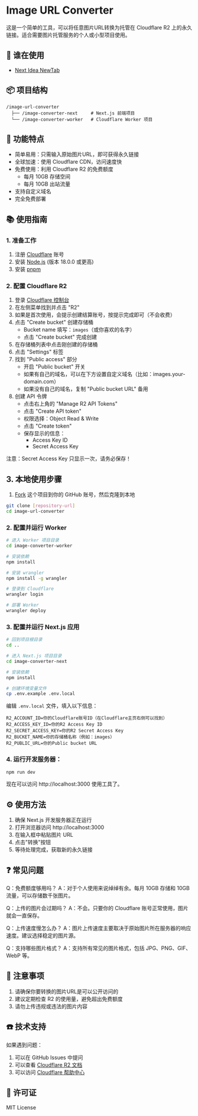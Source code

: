 # Image URL Converter

这是一个简单的工具，可以将任意图片URL转换为托管在 Cloudflare R2 上的永久链接。适合需要图片托管服务的个人或小型项目使用。

## 🎉 谁在使用

- [Next Idea NewTab](https://newtab.nextidea.dev)

## 📦 项目结构

```
/image-url-converter
  ├── /image-converter-next     # Next.js 前端项目
  └── /image-converter-worker   # Cloudflare Worker 项目
```

## 📌 功能特点

- 简单易用：只需输入原始图片URL，即可获得永久链接
- 全球加速：使用 Cloudflare CDN，访问速度快
- 免费使用：利用 Cloudflare R2 的免费额度
  - 每月 10GB 存储空间
  - 每月 10GB 出站流量
- 支持自定义域名
- 完全免费部署

## 📚 使用指南

### 1. 准备工作


1. 注册 [Cloudflare](https://dash.cloudflare.com/sign-up) 账号
2. 安装 [Node.js](https://nodejs.org/) (版本 18.0.0 或更高)
3. 安装 [pnpm](https://pnpm.io/) 

### 2. 配置 Cloudflare R2

1. 登录 [Cloudflare 控制台](https://dash.cloudflare.com)
2. 在左侧菜单找到并点击 "R2"
3. 如果是首次使用，会提示创建结算账号，按提示完成即可（不会收费）
4. 点击 "Create bucket" 创建存储桶
   - Bucket name 填写：`images`（或你喜欢的名字）
   - 点击 "Create bucket" 完成创建
5. 在存储桶列表中点击刚创建的存储桶
6. 点击 "Settings" 标签
7. 找到 "Public access" 部分
   - 开启 "Public bucket" 开关
   - 如果有自己的域名，可以在下方设置自定义域名（比如：images.your-domain.com）
   - 如果没有自己的域名，复制 "Public bucket URL" 备用
8. 创建 API 令牌
   - 点击右上角的 "Manage R2 API Tokens"
   - 点击 "Create API token"
   - 权限选择：Object Read & Write
   - 点击 "Create token"
   - 保存显示的信息：
     * Access Key ID
     * Secret Access Key

注意：Secret Access Key 只显示一次，请务必保存！

## 3. 本地使用步骤

1. [Fork](https://github.com/weijunext/image-url-converter/fork) 这个项目到你的 GitHub 账号，然后克隆到本地


```bash
git clone [repository-url]
cd image-url-converter
```

### 2. 配置并运行 Worker

```bash
# 进入 Worker 项目目录
cd image-converter-worker

# 安装依赖
npm install

# 安装 wrangler
npm install -g wrangler

# 登录到 Cloudflare
wrangler login

# 部署 Worker
wrangler deploy
```

### 3. 配置并运行 Next.js 应用

```bash
# 回到项目根目录
cd ..

# 进入 Next.js 项目目录
cd image-converter-next

# 安装依赖
npm install

# 创建环境变量文件
cp .env.example .env.local
```

编辑 `.env.local` 文件，填入以下信息：
```
R2_ACCOUNT_ID=你的Cloudflare账号ID（在Cloudflare主页右侧可以找到）
R2_ACCESS_KEY_ID=你的R2 Access Key ID
R2_SECRET_ACCESS_KEY=你的R2 Secret Access Key
R2_BUCKET_NAME=你的存储桶名称（例如：images）
R2_PUBLIC_URL=你的Public bucket URL
```

### 4. 运行开发服务器：
```bash
npm run dev
```

现在可以访问 http://localhost:3000 使用工具了。

## ⚙️ 使用方法

1. 确保 Next.js 开发服务器正在运行
2. 打开浏览器访问 http://localhost:3000
3. 在输入框中粘贴图片 URL
4. 点击"转换"按钮
5. 等待处理完成，获取新的永久链接

## ❓ 常见问题

Q：免费额度够用吗？
A：对于个人使用来说绰绰有余。每月 10GB 存储和 10GB 流量，可以存储数千张图片。

Q：上传的图片会过期吗？
A：不会。只要你的 Cloudflare 账号正常使用，图片就会一直保存。

Q：上传速度慢怎么办？
A：图片上传速度主要取决于原始图片所在服务器的响应速度。建议选择稳定的图片源。

Q：支持哪些图片格式？
A：支持所有常见的图片格式，包括 JPG、PNG、GIF、WebP 等。

## 🔔 注意事项

1. 请确保你要转换的图片URL是可以公开访问的
2. 建议定期检查 R2 的使用量，避免超出免费额度
3. 请勿上传违规或违法的图片内容

## ☎️ 技术支持

如果遇到问题：
1. 可以在 GitHub Issues 中提问
2. 可以查看 [Cloudflare R2 文档](https://developers.cloudflare.com/r2/)
3. 可以访问 [Cloudflare 帮助中心](https://support.cloudflare.com/)

## 📜 许可证

MIT License